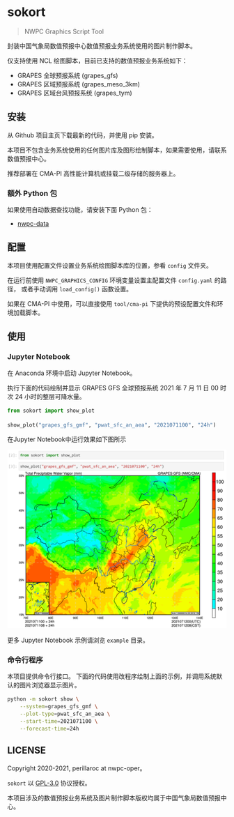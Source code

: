# sokort

> NWPC Graphics Script Tool

封装中国气象局数值预报中心数值预报业务系统使用的图片制作脚本。

仅支持使用 NCL 绘图脚本，目前已支持的数值预报业务系统如下：

- GRAPES 全球预报系统 (grapes_gfs)
- GRAPES 区域预报系统 (grapes_meso_3km)
- GRAPES 区域台风预报系统 (grapes_tym)

## 安装

从 Github 项目主页下载最新的代码，并使用 pip 安装。

本项目不包含业务系统使用的任何图片库及图形绘制脚本，如果需要使用，请联系数值预报中心。

推荐部署在 CMA-PI 高性能计算机或挂载二级存储的服务器上。

### 额外 Python 包

如果使用自动数据查找功能，请安装下面 Python 包：

- [nwpc-data](https://github.com/nwpc-oper/nwpc-data)

## 配置

本项目使用配置文件设置业务系统绘图脚本库的位置，参看 `config` 文件夹。

在运行前使用 `NWPC_GRAPHICS_CONFIG` 环境变量设置主配置文件 `config.yaml` 的路径，
或者手动调用 `load_config()` 函数设置。

如果在 CMA-PI 中使用，可以直接使用 `tool/cma-pi` 下提供的预设配置文件和环境加载脚本。

## 使用

### Jupyter Notebook

在 Anaconda 环境中启动 Jupyter Notebook。

执行下面的代码绘制并显示 GRAPES GFS 全球预报系统 2021 年 7 月 11 日 00 时次 24 小时的整层可降水量。

```python
from sokort import show_plot

show_plot("grapes_gfs_gmf", "pwat_sfc_an_aea", "2021071100", "24h")
```

在Jupyter Notebook中运行效果如下图所示

![](./doc/nwpc-graphics-grapes-gfs-pwat-sfc-an-aea.png)

更多 Jupyter Notebook 示例请浏览 `example` 目录。

### 命令行程序

本项目提供命令行接口。
下面的代码使用改程序绘制上面的示例，并调用系统默认的图片浏览器显示图片。

```bash
python -m sokort show \
    --system=grapes_gfs_gmf \
    --plot-type=pwat_sfc_an_aea \
    --start-time=2021071100 \
    --forecast-time=24h
```

## LICENSE

Copyright 2020-2021, perillaroc at nwpc-oper。

`sokort` 以 [GPL-3.0](./LICENSE.md) 协议授权。

本项目涉及的数值预报业务系统及图片制作脚本版权均属于中国气象局数值预报中心。